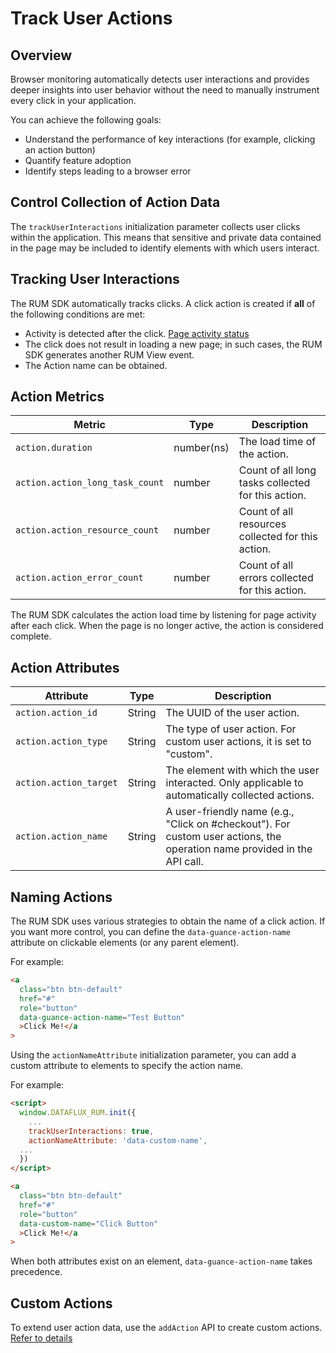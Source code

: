 # Track User Actions

## Overview

Browser monitoring automatically detects user interactions and provides deeper insights into user behavior without the need to manually instrument every click in your application.

You can achieve the following goals:

- Understand the performance of key interactions (for example, clicking an action button)
- Quantify feature adoption
- Identify steps leading to a browser error

## Control Collection of Action Data

The `trackUserInteractions` initialization parameter collects user clicks within the application. This means that sensitive and private data contained in the page may be included to identify elements with which users interact.

## Tracking User Interactions

The RUM SDK automatically tracks clicks. A click action is created if **all** of the following conditions are met:

- Activity is detected after the click. [Page activity status](./page-performance.md#page-active)
- The click does not result in loading a new page; in such cases, the RUM SDK generates another RUM View event.
- The Action name can be obtained.

## Action Metrics

| Metric                          | Type       | Description                                        |
| ------------------------------- | ---------- | -------------------------------------------------- |
| `action.duration`               | number(ns) | The load time of the action.                       |
| `action.action_long_task_count` | number     | Count of all long tasks collected for this action. |
| `action.action_resource_count`  | number     | Count of all resources collected for this action.  |
| `action.action_error_count`     | number     | Count of all errors collected for this action.     |

The RUM SDK calculates the action load time by listening for page activity after each click. When the page is no longer active, the action is considered complete.

## Action Attributes

| Attribute              | Type   | Description                                                                                                              |
| ---------------------- | ------ | ------------------------------------------------------------------------------------------------------------------------ |
| `action.action_id`     | String | The UUID of the user action.                                                                                             |
| `action.action_type`   | String | The type of user action. For custom user actions, it is set to "custom".                                                 |
| `action.action_target` | String | The element with which the user interacted. Only applicable to automatically collected actions.                          |
| `action.action_name`   | String | A user-friendly name (e.g., "Click on #checkout"). For custom user actions, the operation name provided in the API call. |

## Naming Actions

The RUM SDK uses various strategies to obtain the name of a click action. If you want more control, you can define the `data-guance-action-name` attribute on clickable elements (or any parent element).

For example:

```html
<a
  class="btn btn-default"
  href="#"
  role="button"
  data-guance-action-name="Test Button"
  >Click Me!</a
>
```

Using the `actionNameAttribute` initialization parameter, you can add a custom attribute to elements to specify the action name.

For example:

```html
<script>
  window.DATAFLUX_RUM.init({
    ...
    trackUserInteractions: true,
    actionNameAttribute: 'data-custom-name',
  ...
  })
</script>

<a
  class="btn btn-default"
  href="#"
  role="button"
  data-custom-name="Click Button"
  >Click Me!</a
>
```

When both attributes exist on an element, `data-guance-action-name` takes precedence.

## Custom Actions

To extend user action data, use the `addAction` API to create custom actions. [Refer to details](./custom-sdk/add-action.md)
